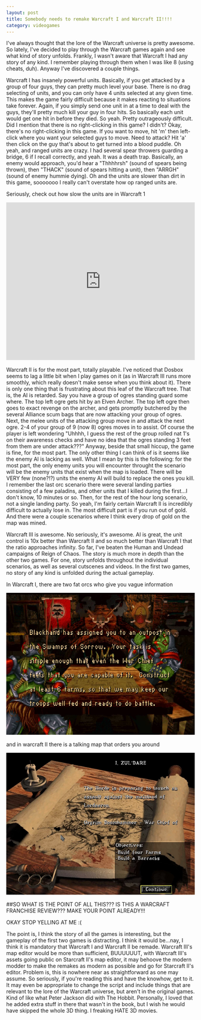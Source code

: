 ```yaml
---
layout: post
title: Somebody needs to remake Warcraft I and Warcraft II!!!!
category: videogames
---
```


I've always thought that the lore of the Warcraft universe is pretty awesome. So lately, I've decided to play through the Warcraft games again and see what kind of story unfolds. Frankly, I wasn't aware that Warcraft I had any story of any kind. I remember playing through them when I was like 8 (using cheats, duh). Anyway I've discovered a couple things.

Warcraft I has insanely powerful units. Basically, if you get attacked by a group of four guys, they can pretty much level your base. There is no drag selecting of units, and you can only have 4 units selected at any given time. This makes the game fairly difficult because it makes reacting to situations take forever. Again, if you simply send one unit in at a time to deal with the guys, they'll pretty much kill your guy in four hits. So basically each unit would get one hit in before they died. So yeah. Pretty outrageously difficult. Did I mention that there is no right-clicking in this game? I didn't? Okay, there's no right-clicking in this game. If you want to move, hit 'm' then left-click where you want your selected guys to move. Need to attack? Hit 'a' then click on the guy that's about to get turned into a blood puddle. Oh yeah, and ranged units are crazy. I had several spear throwers guarding a bridge, 6 if I recall correctly, and yeah. It was a death trap. Basically, an enemy would approach, you'd hear a "Thhhhrsh" (sound of spears being thrown), then "THACK" (sound of spears hitting a unit), then "ARRGH" (sound of enemy hummie dying). Oh and the units are slower than dirt in this game, sooooooo I really can't overstate how op ranged units are.

Seriously, check out how slow the units are in Warcraft 1

<iframe width="100%" height="420" src="https://www.youtube.com/embed/M7g90VvETiU?theme=light&showinfo=0" frameborder="0" allowfullscreen="allowfullscreen">&nbsp;</iframe>

Warcraft II is for the most part, totally playable. I've noticed that Dosbox seems to lag a little bit when I play games on it (as in Warcraft III runs more smoothly, which really doesn't make sense when you think about it). There is only one thing that is frustrating about this leaf of the Warcraft tree. That is, the AI is retarded. Say you have a group of ogres standing guard some where. The top left ogre gets hit by an Elven Archer. The top left ogre then goes to exact revenge on the archer, and gets promptly butchered by the several Alliance scum bags that are now attacking your group of ogres. Next, the melee units of the attacking group move in and attack the next ogre. 2-4 of your group of 9 (now 8) ogres moves in to assist. Of course the player is left wondering "Uhhhh, I guess the rest of the group rolled nat 1's on their awareness checks and have no idea that the ogres standing 3 feet from them are under attack???" Anyway, beside that small hiccup, the game is fine, for the most part. The only other thing I can think of is it seems like the enemy AI is lacking as well. What I mean by this is the following: for the most part, the only enemy units you will encounter throught the scenario will be the enemy units that exist when the map is loaded. There will be VERY few (none?!?) units the enemy AI will build to replace the ones you kill. I remember the last orc scenario there were several landing parties consisting of a few paladins, and other units that I killed during the first...I don't know, 10 minutes or so. Then, for the rest of the hour long scenario, not a single landing party. So yeah, I'm fairly certain Warcraft II is incredibly difficult to actually lose in. The most difficult part is if you run out of gold. And there were a couple scenarios where I think every drop of gold on the map was mined.

Warcraft III is awesome. No seriously, it's awesome. AI is great, the unit control is 10x better than Warcraft II and so much better than Warcraft I that the ratio approaches infinity. So far, I've beaten the Human and Undead campaigns of Reign of Chaos. The story is much more in depth than the other two games. For one, story unfolds throughout the individual scenarios, as well as several cutscenes and videos. In the first two games, no story of any kind is unfolded during the actual gameplay.

In Warcraft I, there are two fat orcs who give you vague information

![War1](/public/warcraft/2015-03-22-warcraft3/war1.webp)

and in warcraft II there is a talking map that orders you around

![War2](/public/warcraft/2015-03-22-warcraft3/war2.webp)

##SO WHAT IS THE POINT OF ALL THIS??? IS THIS A WARCRAFT FRANCHISE REVIEW??? MAKE YOUR POINT ALREADY!!!

OKAY STOP YELLING AT ME :(

The point is, I think the story of all the games is interesting, but the gameplay of the first two games is distracting. I think it would be...nay, I think it is mandatory that Warcraft I and Warcraft II be remade. Warcraft III's map editor would be more than sufficient, BUUUUUUT, with Warcraft III's assets going public on Starcraft II's map editor, it may behoove the modern modder to make the remakes as modern as possible and go for Starcraft II's editor. Problem is, this is nowhere near as straightforward as one may assume. So seriously, if you're reading this and have the knowhow, get to it. It may even be appropriate to change the script and include things that are relevant to the lore of the Warcraft universe, but aren't in the original games. Kind of like what Peter Jackson did with The Hobbit. Personally, I loved that he added extra stuff in there that wasn't in the book, but I wish he would have skipped the whole 3D thing. I freaking HATE 3D movies.
